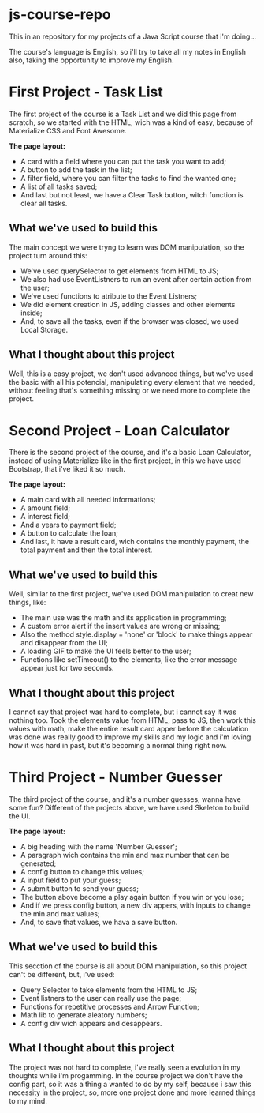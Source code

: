# js-course-repo

This in an repository for my projects of a Java Script course that i'm doing...

The course's language is English, so i'll try to take all my notes in English also, taking the opportunity to improve my English.

# First Project - Task List

The first project of the course is a Task List and we did this page from scratch, so we started with the HTML, wich was a kind of easy, because of Materialize CSS and Font Awesome.

**The page layout:**

- A card with a field where you can put the task you want to add;
- A button to add the task in the list;
- A filter field, where you can filter the tasks to find the wanted one;
- A list of all tasks saved;
- And last but not least, we have a Clear Task button, witch function is clear all tasks.

## What we've used to build this

The main concept we were tryng to learn was DOM manipulation, so the project turn around this:

- We've used querySelector to get elements from HTML to JS;
- We also had use EventListners to run an event after certain action from the user;
- We've used functions to atribute to the Event Listners;
- We did element creation in JS, adding classes and other elements inside;
- And, to save all the tasks, even if the browser was closed, we used Local Storage.

## What I thought about this project

Well, this is a easy project, we don't used advanced things, but we've used the basic with all his potencial, manipulating every element that we needed, without feeling that's something missing or we need more to complete the project.

# Second Project - Loan Calculator

There is the second project of the course, and it's a basic Loan Calculator, instead of using Materialize like in the first project, in this we have used Bootstrap, that i've liked it so much.

**The page layout:**

- A main card with all needed informations;
- A amount field;
- A interest field;
- And a years to payment field;
- A button to calculate the loan;
- And last, it have a result card, wich contains the monthly payment, the total payment and then the total interest.

## What we've used to build this

Well, similar to the first project, we've used DOM manipulation to creat new things, like:

- The main use was the math and its application in programming;
- A custom error alert if the insert values are wrong or missing;
- Also the method style.display = 'none' or 'block' to make things appear and disappear from the UI;
- A loading GIF to make the UI feels better to the user;
- Functions like setTimeout() to the elements, like the error message appear just for two seconds.

## What I thought about this project

I cannot say that project was hard to complete, but i cannot say it was nothing too. Took the elements value from HTML, pass to JS, then work this values with math, make the entire result card apper before the calculation was done was really good to improve my skills and my logic and i'm loving how it was hard in past, but it's becoming a normal thing right now.

# Third Project - Number Guesser

The third project of the course, and it's a number guesses, wanna have some fun? Different of the projects above, we have used Skeleton to build the UI.

**The page layout:**

- A big heading with the name 'Number Guesser';
- A paragraph wich contains the min and max number that can be generated;
- A config button to change this values;
- A input field to put your guess;
- A submit button to send your guess;
- The button above become a play again button if you win or you lose;
- And if we press config button, a new div appers, with inputs to change the min and max values;
- And, to save that values, we hava a save button.

## What we've used to build this

This secction of the course is all about DOM manipulation, so this project can't be different, but, i've used:

- Query Selector to take elements from the HTML to JS;
- Event listners to the user can really use the page;
- Functions for repetitive processes and Arrow Function;
- Math lib to generate aleatory numbers;
- A config div wich appears and desappears.

## What I thought about this project

The project was not hard to complete, i've really seen a evolution in my thoughts while i'm progamming. In the course project we don't have the config part, so it was a thing a wanted to do by my self, because i saw this necessity in the project, so, more one project done and more learned things to my mind.
